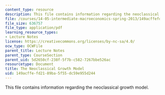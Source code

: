 ```yaml
---
content_type: resource
description: This file contains information regarding the neoclassical growth model.
file: /courses/14-05-intermediate-macroeconomics-spring-2013/149acffefd2189ba5f55dc59e955d244_MIT14_05S13_LecNot_Ramsey.pdf
file_size: 636757
file_type: application/pdf
learning_resource_types:
- Lecture Notes
license: https://creativecommons.org/licenses/by-nc-sa/4.0/
ocw_type: OCWFile
parent_title: Lecture Notes
parent_type: CourseSection
parent_uid: 5d2650cf-238f-5f7b-c582-7267bbe526ac
resourcetype: Document
title: The Neoclassical Growth Model
uid: 149acffe-fd21-89ba-5f55-dc59e955d244
---
```

This file contains information regarding the neoclassical growth model.